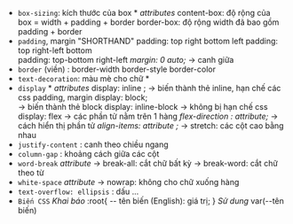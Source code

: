 - `box-sizing`: kích thước của box \*
  _attributes_
  content-box: độ rộng của box = width + padding + border
  border-box: độ rộng width đã bao gồm padding + border
- `padding`, margin "SHORTHAND"
  padding: top right bottom left
  padding: top right-left bottom  
   padding: top-bottom right-left
  _margin: 0 auto;_
  -> canh giữa
- `border` (viền) : border-width border-style border-color
- `text-decoration`: màu mè cho chữ \*
- `display` \*
  _attributes_
  display: inline ;
  -> biến thành thẻ inline, hạn chế các css padding, margin
  display: block;  
   -> biến thành thẻ block
  display: inline-block
  -> không bị hạn chế css
  display: flex
  -> các phần tử nằm trên 1 hàng
  _flex-direction : attribute;_
  -> cách hiển thị phần tử
  _align-items: attribute ;_
  -> stretch: các cột cao bằng nhau
- `justify-content` : canh theo chiều ngang
- `column-gap` : khoảng cách giữa các cột
- `word-break`
  _attribute_
  -> break-all: cắt chữ bất kỳ
  -> break-word: cắt chữ theo từ
- `white-space`
  _attribute_
  -> nowrap: không cho chữ xuống hàng
- `text-overflow: ellipsis` : dấu ...
- `Biến CSS`
  _Khai báo_
  :root{
  -- tên biến (English): giá trị;
  }
  _Sử dung_
  var(--tên biến)
